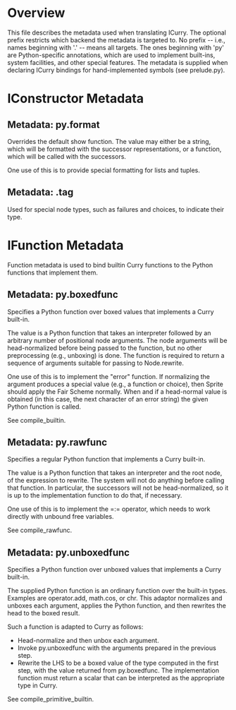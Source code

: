 Overview
========
This file describes the metadata used when translating ICurry.  The optional
prefix restricts which backend the metadata is targeted to.  No prefix -- i.e.,
names beginning with '.' -- means all targets.  The ones beginning with 'py'
are Python-specific annotations, which are used to implement built-ins, system
facilities, and other special features.  The metadata is supplied when
declaring ICurry bindings for hand-implemented symbols (see prelude.py).


IConstructor Metadata
=====================

Metadata: py.format
-------------------
Overrides the default show function.  The value may either be a string, which
will be formatted with the successor representations, or a function, which will
be called with the successors.

One use of this is to provide special formatting for lists and tuples.


Metadata: .tag
----------------
Used for special node types, such as failures and choices, to indicate their
type.


IFunction Metadata
==================

Function metadata is used to bind builtin Curry functions to the Python
functions that implement them.


Metadata: py.boxedfunc
----------------------
Specifies a Python function over boxed values that implements a Curry
built-in.

The value is a Python function that takes an interpreter followed by an
arbitrary number of positional node arguments.  The node arguments will be
head-normalized before being passed to the function, but no other preprocessing
(e.g., unboxing) is done.  The function is required to return a sequence of
arguments suitable for passing to Node.rewrite.

One use of this is to implement the "error" function.  If normalizing the
argument produces a special value (e.g., a function or choice), then Sprite
should apply the Fair Scheme normally.  When and if a head-normal value is
obtained (in this case, the next character of an error string) the given Python
function is called.

See compile_builtin.


Metadata: py.rawfunc
--------------------
Specifies a regular Python function that implements a Curry built-in.

The value is a Python function that takes an interpreter and the root node, of
the expression to rewrite.  The system will not do anything before calling that
function.  In particular, the successors will not be head-normalized, so it is
up to the implementation function to do that, if necessary.  

One use of this is to implement the =:= operator, which needs to work directly
with unbound free variables.

See compile_rawfunc.


Metadata: py.unboxedfunc
------------------------
Specifies a Python function over unboxed values that implements a Curry
built-in.

The supplied Python function is an ordinary function over the built-in types.
Examples are operator.add, math.cos, or chr.  This adaptor normalizes and
unboxes each argument, applies the Python function, and then rewrites the head
to the boxed result.

Such a function is adapted to Curry as follows:

  - Head-normalize and then unbox each argument.
  - Invoke py.unboxedfunc with the arguments prepared in the previous step.
  - Rewrite the LHS to be a boxed value of the type computed in the first
    step, with the value returned from py.boxedfunc.  The implementation function
    must return a scalar that can be interpreted as the appropriate type in
    Curry.

See compile_primitive_builtin.


